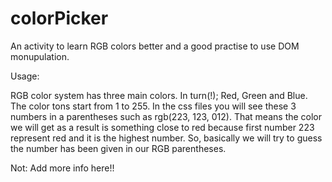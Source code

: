 # colorPicker
An activity to learn RGB colors better and a good practise to use DOM monupulation. 

Usage:

RGB color system has three main colors. In turn(!); Red, Green and Blue. The color tons start from 1 to 255. In the css files you will see these 3 numbers in a parentheses such as rgb(223, 123, 012). That means the color we will get as a result is something close to red because first number 223 represent red and it is the highest number. So, basically we will try to guess the number has been given in our RGB parentheses. 

Not: Add more info here!!